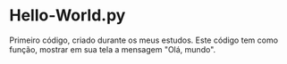 # Hello-World.py
Primeiro código, criado durante os meus estudos.
Este código tem como função, mostrar em sua tela a mensagem "Olá, mundo".
